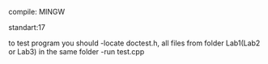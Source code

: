 compile: MINGW

standart:17

to test program you should 
  -locate doctest.h, all files from folder Lab1(Lab2 or Lab3) in the same folder
  -run test.cpp
